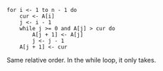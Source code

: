 ```
for i <- 1 to n - 1 do
    cur <- A[i]
    j <- i - 1
    while j >= 0 and A[j] > cur do 
        A[j + 1] <- A[j]
        j <- j - 1
    A[j + 1] <- cur
```

Same relative order. In the while loop, it only takes.